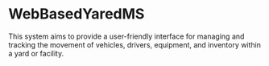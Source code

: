 # WebBasedYaredMS
This system aims to provide a user-friendly interface for managing and tracking the movement of vehicles, drivers, equipment, and inventory within a yard or facility.
